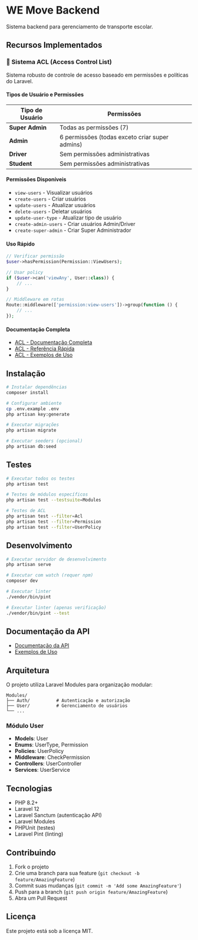 # WE Move Backend

Sistema backend para gerenciamento de transporte escolar.

## Recursos Implementados

### 🔐 Sistema ACL (Access Control List)

Sistema robusto de controle de acesso baseado em permissões e políticas do Laravel.

#### Tipos de Usuário e Permissões

| Tipo de Usuário | Permissões |
|----------------|------------|
| **Super Admin** | Todas as permissões (7) |
| **Admin** | 6 permissões (todas exceto criar super admins) |
| **Driver** | Sem permissões administrativas |
| **Student** | Sem permissões administrativas |

#### Permissões Disponíveis

- `view-users` - Visualizar usuários
- `create-users` - Criar usuários
- `update-users` - Atualizar usuários
- `delete-users` - Deletar usuários
- `update-user-type` - Atualizar tipo de usuário
- `create-admin-users` - Criar usuários Admin/Driver
- `create-super-admin` - Criar Super Administrador

#### Uso Rápido

```php
// Verificar permissão
$user->hasPermission(Permission::ViewUsers);

// Usar policy
if ($user->can('viewAny', User::class)) {
    // ...
}

// Middleware em rotas
Route::middleware(['permission:view-users'])->group(function () {
    // ...
});
```

#### Documentação Completa

- [ACL - Documentação Completa](docs/ACL.md)
- [ACL - Referência Rápida](docs/ACL-QuickReference.md)
- [ACL - Exemplos de Uso](docs/ACL-Examples.md)

## Instalação

```bash
# Instalar dependências
composer install

# Configurar ambiente
cp .env.example .env
php artisan key:generate

# Executar migrações
php artisan migrate

# Executar seeders (opcional)
php artisan db:seed
```

## Testes

```bash
# Executar todos os testes
php artisan test

# Testes de módulos específicos
php artisan test --testsuite=Modules

# Testes de ACL
php artisan test --filter=Acl
php artisan test --filter=Permission
php artisan test --filter=UserPolicy
```

## Desenvolvimento

```bash
# Executar servidor de desenvolvimento
php artisan serve

# Executar com watch (requer npm)
composer dev

# Executar linter
./vendor/bin/pint

# Executar linter (apenas verificação)
./vendor/bin/pint --test
```

## Documentação da API

- [Documentação da API](docs/API_DOCUMENTATION.md)
- [Exemplos de Uso](docs/USAGE_EXAMPLES.md)

## Arquitetura

O projeto utiliza Laravel Modules para organização modular:

```
Modules/
├── Auth/          # Autenticação e autorização
├── User/          # Gerenciamento de usuários
└── ...
```

### Módulo User

- **Models**: User
- **Enums**: UserType, Permission
- **Policies**: UserPolicy
- **Middleware**: CheckPermission
- **Controllers**: UserController
- **Services**: UserService

## Tecnologias

- PHP 8.2+
- Laravel 12
- Laravel Sanctum (autenticação API)
- Laravel Modules
- PHPUnit (testes)
- Laravel Pint (linting)

## Contribuindo

1. Fork o projeto
2. Crie uma branch para sua feature (`git checkout -b feature/AmazingFeature`)
3. Commit suas mudanças (`git commit -m 'Add some AmazingFeature'`)
4. Push para a branch (`git push origin feature/AmazingFeature`)
5. Abra um Pull Request

## Licença

Este projeto está sob a licença MIT.
